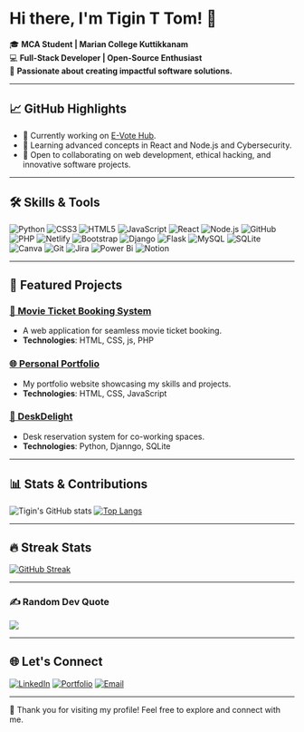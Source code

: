 # Hi there, I'm Tigin T Tom! 👋

🎓 **MCA Student | Marian College Kuttikkanam**  
💻 **Full-Stack Developer | Open-Source Enthusiast**  
🌟 **Passionate about creating impactful software solutions.**

---

## 📈 GitHub Highlights
- 🔭 Currently working on [E-Vote Hub](https://github.com/Tigin-T-om/E-Vote-Hub.git).
- 🌱 Learning advanced concepts in React and Node.js and Cybersecurity.
- 🤝 Open to collaborating on web development, ethical hacking, and innovative software projects.

---

## 🛠️ Skills & Tools
![Python](https://img.shields.io/badge/python-3670A0?style=for-the-badge&logo=python&logoColor=ffdd54)
![CSS3](https://img.shields.io/badge/css3-%231572B6.svg?style=for-the-badge&logo=css3&logoColor=white)
![HTML5](https://img.shields.io/badge/html5-%23E34F26.svg?style=for-the-badge&logo=html5&logoColor=white)
![JavaScript](https://img.shields.io/badge/javascript-F7DF1E?style=for-the-badge&logo=javascript&logoColor=black)
![React](https://img.shields.io/badge/react-61DAFB?style=for-the-badge&logo=react&logoColor=black)
![Node.js](https://img.shields.io/badge/node.js-339933?style=for-the-badge&logo=node.js&logoColor=white)
![GitHub](https://img.shields.io/badge/github-%23121011.svg?style=for-the-badge&logo=github&logoColor=white)
![PHP](https://img.shields.io/badge/php-%23777BB4.svg?style=for-the-badge&logo=php&logoColor=white)
![Netlify](https://img.shields.io/badge/netlify-%23000000.svg?style=for-the-badge&logo=netlify&logoColor=#00C7B7)
![Bootstrap](https://img.shields.io/badge/bootstrap-%238511FA.svg?style=for-the-badge&logo=bootstrap&logoColor=white)
![Django](https://img.shields.io/badge/django-%23092E20.svg?style=for-the-badge&logo=django&logoColor=white)
![Flask](https://img.shields.io/badge/flask-%23000.svg?style=for-the-badge&logo=flask&logoColor=white)
![MySQL](https://img.shields.io/badge/mysql-4479A1.svg?style=for-the-badge&logo=mysql&logoColor=white)
![SQLite](https://img.shields.io/badge/sqlite-%2307405e.svg?style=for-the-badge&logo=sqlite&logoColor=white)
![Canva](https://img.shields.io/badge/Canva-%2300C4CC.svg?style=for-the-badge&logo=Canva&logoColor=white)
![Git](https://img.shields.io/badge/git-%23F05033.svg?style=for-the-badge&logo=git&logoColor=white)
![Jira](https://img.shields.io/badge/jira-%230A0FFF.svg?style=for-the-badge&logo=jira&logoColor=white)
![Power Bi](https://img.shields.io/badge/power_bi-F2C811?style=for-the-badge&logo=powerbi&logoColor=black)
![Notion](https://img.shields.io/badge/Notion-%23000000.svg?style=for-the-badge&logo=notion&logoColor=white)



---

## 🚀 Featured Projects
### [🎥 Movie Ticket Booking System](https://github.com/Tigin-T-om/Movie_ticket)
- A web application for seamless movie ticket booking.
- **Technologies**: HTML, CSS, js, PHP

### [🌐 Personal Portfolio](https://github.com/Tigin-T-om/Portfolio)
- My portfolio website showcasing my skills and projects.
- **Technologies**: HTML, CSS, JavaScript

### [💼 DeskDelight](https://github.com/Tigin-T-om/DeskDelight)
- Desk reservation system for co-working spaces.
- **Technologies**: Python, Djanngo, SQLite

---

## 📊 Stats & Contributions
![Tigin's GitHub stats](https://github-readme-stats.vercel.app/api?username=Tigin-T-om&show_icons=true&theme=radical&card_width=350&card_height=350)
[![Top Langs](https://github-readme-stats.vercel.app/api/top-langs/?username=Tigin-T-om&layout=compact&theme=radical&card_width=350&card_height=350)](https://github.com/Tigin-T-om)

---

## 🔥 Streak Stats
[![GitHub Streak](https://streak-stats.demolab.com?user=Tigin-T-om&theme=hacker&hide_border=true&border_radius=4&short_numbers=true&date_format=n%2Fj%5B%2FY%5D&card_width=500&card_height=200)](https://git.io/streak-stats)

---

### ✍️ Random Dev Quote
![](https://quotes-github-readme.vercel.app/api?type=vetical&theme=radical)

---

## 🌐 Let's Connect
[![LinkedIn](https://img.shields.io/badge/LinkedIn-0077B5?style=for-the-badge&logo=linkedin&logoColor=white)](https://www.linkedin.com/in/tigintom2003)
[![Portfolio](https://img.shields.io/badge/Portfolio-black?style=for-the-badge&logo=github&logoColor=white)](https://tigin-portfolio.com)
[![Email](https://img.shields.io/badge/Email-D14836?style=for-the-badge&logo=gmail&logoColor=white)](mailto:tigintom158@gmail.com)

---

🙌 Thank you for visiting my profile! Feel free to explore and connect with me.

